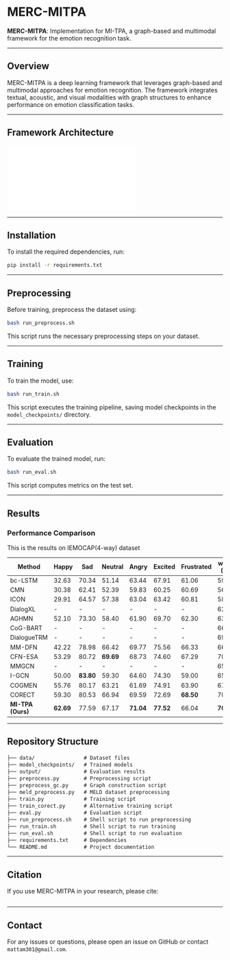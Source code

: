 # MERC-MITPA

**MERC-MITPA**: Implementation for MI-TPA, a graph-based and multimodal framework for the emotion recognition task.

---

## Overview
MERC-MITPA is a deep learning framework that leverages graph-based and multimodal approaches for emotion recognition. The framework integrates textual, acoustic, and visual modalities with graph structures to enhance performance on emotion classification tasks.

---

## Framework Architecture
![Framework Overview](fig.model.pdf)

---

## Installation
To install the required dependencies, run:
```sh
pip install -r requirements.txt
```

---

## Preprocessing
Before training, preprocess the dataset using:
```sh
bash run_preprocess.sh
```
This script runs the necessary preprocessing steps on your dataset.

---

## Training
To train the model, use:
```sh
bash run_train.sh
```
This script executes the training pipeline, saving model checkpoints in the `model_checkpoints/` directory.

---

## Evaluation
To evaluate the trained model, run:
```sh
bash run_eval.sh
```
This script computes metrics on the test set.

---

## Results
### Performance Comparison
This is the results on IEMOCAP(4-way) dataset

| Method       | Happy  | Sad    | Neutral | Angry  | Excited | Frustrated | w-F1 (%) | Acc. (%) | Std dev |
|-------------|--------|--------|---------|--------|---------|------------|----------|----------|---------|
| bc-LSTM     | 32.63  | 70.34  | 51.14   | 63.44  | 67.91   | 61.06      | 59.10    | 59.58    | 11.85   |
| CMN         | 30.38  | 62.41  | 52.39   | 59.83  | 60.25   | 60.69      | 56.13    | 56.56    | 10.38   |
| ICON        | 29.91  | 64.57  | 57.38   | 63.04  | 63.42   | 60.81      | 58.54    | 59.09    | 11.28   |
| DialogXL    | -      | -      | -       | -      | -       | -          | 62.41    | -        | -       |
| AGHMN       | 52.10  | 73.30  | 58.40   | 61.90  | 69.70   | 62.30      | 63.50    | 63.50    | 6.98    |
| CoG-BART    | -      | -      | -       | -      | -       | -          | 66.18    | -        | -       |
| DialogueTRM | -      | -      | -       | -      | -       | -          | 69.70    | 69.50    | -       |
| MM-DFN      | 42.22  | 78.98  | 66.42   | 69.77  | 75.56   | 66.33      | 66.18    | 68.21    | -       |
| CFN-ESA     | 53.29  | 80.72  | **69.69** | 68.73  | 74.60   | 67.29      | 70.14    | 70.06    | 8.36    |
| MMGCN       | -      | -      | -       | -      | -       | -          | 65.71    | 65.71    | 9.28    |
| I-GCN       | 50.00  | **83.80** | 59.30   | 64.60  | 74.30   | 59.00      | 65.40    | 65.50    | 11.06   |
| COGMEN      | 55.76  | 80.17  | 63.21   | 61.69  | 74.91   | 63.90      | 67.27    | 67.04    | 7.69    |
| CORECT      | 59.30  | 80.53  | 66.94   | 69.59  | 72.69   | **68.50**  | 70.02    | 69.93    | 5.90    |
| **MI-TPA (Ours)** | **62.69** | 77.59  | 67.17   | **71.04** | **77.52** | 66.04      | **70.39** | **70.36** | **5.23** |

---

## Repository Structure
```
├── data/                # Dataset files
├── model_checkpoints/   # Trained models
├── output/              # Evaluation results
├── preprocess.py        # Preprocessing script
├── preprocess_gc.py     # Graph construction script
├── meld_preprocess.py   # MELD dataset preprocessing
├── train.py             # Training script
├── train_corect.py      # Alternative training script
├── eval.py              # Evaluation script
├── run_preprocess.sh    # Shell script to run preprocessing
├── run_train.sh         # Shell script to run training
├── run_eval.sh          # Shell script to run evaluation
├── requirements.txt     # Dependencies
└── README.md            # Project documentation
```

---

## Citation
If you use MERC-MITPA in your research, please cite:
```

```

---

## Contact
For any issues or questions, please open an issue on GitHub or contact `mattam301@gmail.com`.

